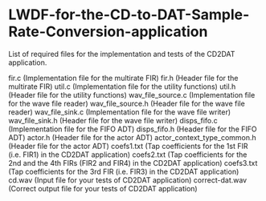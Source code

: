 # LWDF-for-the-CD-to-DAT-Sample-Rate-Conversion-application
List of required files for the implementation and tests of the CD2DAT application.

fir.c (Implementation file for the multirate FIR)
fir.h (Header file for the multirate FIR)
util.c (Implementation file for the utility functions)
util.h (Header file for the utility functions)
wav_file_source.c (Implementation file for the wave file reader)
wav_file_source.h (Header file for the wave file reader)
wav_file_sink.c (Implementation file for the wave file writer)
wav_file_sink.h (Header file for the wave file writer)
disps_fifo.c (Implementation file for the FIFO ADT)
disps_fifo.h (Header file for the FIFO ADT)
actor.h (Header file for the actor ADT)
actor_context_type_common.h (Header file for the actor ADT)
coefs1.txt (Tap coefficients for the 1st FIR (i.e. FIR1) in the CD2DAT application)
coefs2.txt (Tap coefficients for the 2nd and the 4th FIRs (FIR2 and FIR4) in the CD2DAT application) 
coefs3.txt (Tap coefficients for the 3rd FIR (i.e. FIR3) in the CD2DAT application)
cd.wav (Input file for your tests of CD2DAT application)
correct-dat.wav (Correct output file for your tests of CD2DAT application)
